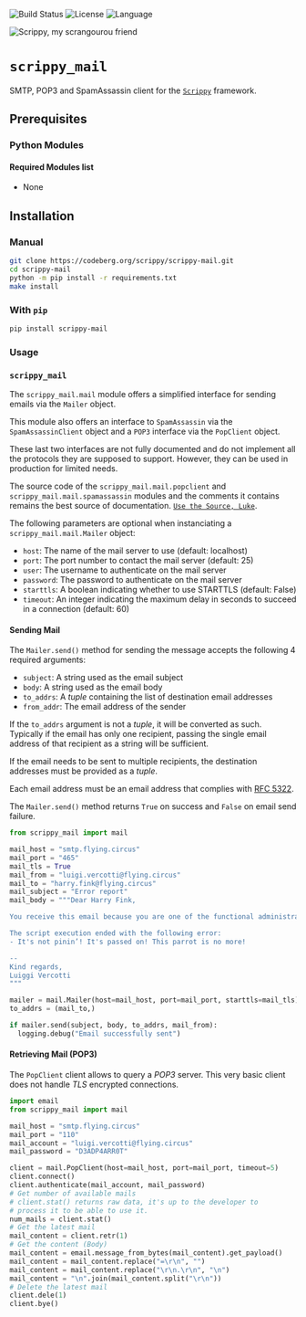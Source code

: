 
![Build Status](https://drone-ext.mcos.nc/api/badges/scrippy/scrippy-mail/status.svg) ![License](https://img.shields.io/static/v1?label=license&color=orange&message=MIT) ![Language](https://img.shields.io/static/v1?label=language&color=informational&message=Python)

![Scrippy, my scrangourou friend](./scrippy-mail.png "Scrippy, my scrangourou friend")

# `scrippy_mail`

SMTP, POP3 and SpamAssassin client for the [`Scrippy`](https://codeberg.org/scrippy) framework.

## Prerequisites

### Python Modules

#### Required Modules list

- None

## Installation

### Manual

```bash
git clone https://codeberg.org/scrippy/scrippy-mail.git
cd scrippy-mail
python -m pip install -r requirements.txt
make install
```

### With `pip`

```bash
pip install scrippy-mail
```

### Usage

### `scrippy_mail`

The `scrippy_mail.mail` module offers a simplified interface for sending emails via the `Mailer` object.

This module also offers an interface to `SpamAssassin` via the `SpamAssassinClient` object and a `POP3` interface via the `PopClient` object.

These last two interfaces are not fully documented and do not implement all the protocols they are supposed to support. However, they can be used in production for limited needs.

The source code of the `scrippy_mail.mail.popclient` and `scrippy_mail.mail.spamassassin` modules and the comments it contains remains the best source of documentation. [`Use the Source, Luke`](https://en.wiktionary.org/wiki/UTSL).

The following parameters are optional when instanciating a `scrippy_mail.mail.Mailer` object:
- `host`: The name of the mail server to use (default: localhost)
- `port`: The port number to contact the mail server (default: 25)
- `user`: The username to authenticate on the mail server
- `password`: The password to authenticate on the mail server
- `starttls`: A boolean indicating whether to use STARTTLS (default: False)
- `timeout`: An integer indicating the maximum delay in seconds to succeed in a connection (default: 60)

#### Sending Mail

The `Mailer.send()` method for sending the message accepts the following 4 required arguments:
- `subject`: A string used as the email subject
- `body`: A string used as the email body
- `to_addrs`: A *tuple* containing the list of destination email addresses
- `from_addr`: The email address of the sender

If the `to_addrs` argument is not a *tuple*, it will be converted as such. Typically if the email has only one recipient, passing the single email address of that recipient as a string will be sufficient.

If the email needs to be sent to multiple recipients, the destination addresses must be provided as a *tuple*.

Each email address must be an email address that complies with [RFC 5322](https://tools.ietf.org/html/rfc5322.html).

The `Mailer.send()` method returns `True` on success and `False` on email send failure.

```python
from scrippy_mail import mail

mail_host = "smtp.flying.circus"
mail_port = "465"
mail_tls = True
mail_from = "luigi.vercotti@flying.circus"
mail_to = "harry.fink@flying.circus"
mail_subject = "Error report"
mail_body = """Dear Harry Fink,

You receive this email because you are one of the functional administrators of the Dead Parrot application.

The script execution ended with the following error:
- It's not pinin’! It's passed on! This parrot is no more!

--
Kind regards,
Luiggi Vercotti
"""

mailer = mail.Mailer(host=mail_host, port=mail_port, starttls=mail_tls)
to_addrs = (mail_to,)

if mailer.send(subject, body, to_addrs, mail_from):
  logging.debug("Email successfully sent")
```

#### Retrieving Mail (POP3)

The `PopClient` client allows to query a _POP3_ server. This very basic client does not handle _TLS_ encrypted connections.

```python
import email
from scrippy_mail import mail

mail_host = "smtp.flying.circus"
mail_port = "110"
mail_account = "luigi.vercotti@flying.circus"
mail_password = "D3ADP4ARR0T"

client = mail.PopClient(host=mail_host, port=mail_port, timeout=5)
client.connect()
client.authenticate(mail_account, mail_password)
# Get number of available mails
# client.stat() returns raw data, it's up to the developer to
# process it to be able to use it.
num_mails = client.stat()
# Get the latest mail
mail_content = client.retr(1)
# Get the content (Body)
mail_content = email.message_from_bytes(mail_content).get_payload()
mail_content = mail_content.replace("=\r\n", "")
mail_content = mail_content.replace("\r\n.\r\n", "\n")
mail_content = "\n".join(mail_content.split("\r\n"))
# Delete the latest mail
client.dele(1)
client.bye()
```
